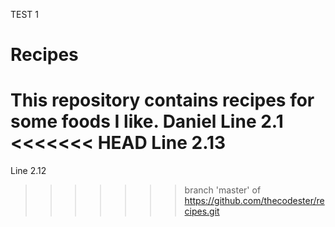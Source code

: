 TEST 1
# Recipes

This repository contains recipes for some foods I like.
Daniel
Line 2.1
<<<<<<< HEAD
Line 2.13
=======
Line 2.12
>>>>>>> branch 'master' of https://github.com/thecodester/recipes.git
